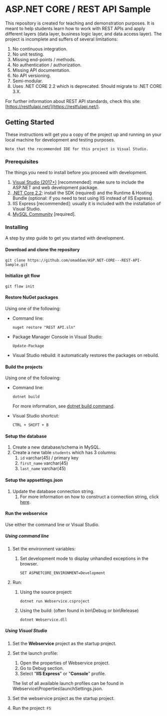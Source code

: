 # ASP.NET CORE / REST API Sample

This repository is created for teaching and demonstration purposes. It is meant to help students learn how to work with REST APIs and apply different layers (data layer, business logic layer, and data access layer). The project is incomplete and suffers of several limitations:

1) No continuous integration.
2) No unit testing.
3) Missing end-points / methods.
4) No authentication / authorization.
5) Missing API documentation.
6) No API versioning.
7) Semi-modular.
8) Uses .NET CORE 2.2 which is deprecated. Should migrate to .NET CORE 3.X.

For further information about REST API standards, check this site: [https://restfulapi.net/](https://restfulapi.net/).

## Getting Started

These instructions will get you a copy of the project up and running on your local machine for development and testing purposes. 

``
Note that the recommended IDE for this project is Visual Studio.
``
    
### Prerequisites

The things you need to install before you proceed with development.

1) [Visual Studio (2017+)](https://visualstudio.microsoft.com/downloads/) [recommended]: make sure to include the ASP.NET and web development package.
2) [.NET Core 2.2](https://dotnet.microsoft.com/download/dotnet-core/2.2): install the SDK (required) and the Runtime & Hosting Bundle (optional: if you need to test using IIS instead of IIS Express).
3) IIS Express [recommended]: usually it is included with the installation of Visual Studio.
4) [MySQL Community](https://dev.mysql.com/downloads/installer/) [required].

### Installing

A step by step guide to get you started with development.

#### Download and clone the repository

```
git clone https://github.com/omaddam/ASP.NET-CORE---REST-API-Sample.git
```

#### Initialize git flow

```
git flow init
```

#### Restore NuGet packages

Using one of the following:

- Command line:

    ```
    nuget restore "REST API.sln"
    ```

- Package Manager Console in Visual Studio:

    ```
    Update-Package
    ```

- Visual Studio rebuild: it automatically restores the packages on rebuild.

#### Build the projects

Using one of the following:

- Command line:

    ```
    dotnet build
    ```
    For more information, see [dotnet build command](https://docs.microsoft.com/en-us/dotnet/core/tools/dotnet-build).

- Visual Studio shortcut:

    ```
    CTRL + SHIFT + B
    ```

#### Setup the database

1) Create a new database/schema in MySQL.
2) Create a new table `students` which has 3 columns:
   1) `id` varchar(45) / primary key
   2) `first_name` varchar(45)
   3) `last_name` varchar(45)

#### Setup the appsettings.json

1) Update the database connection string.
   1) For more information on how to construct a connection string, click [here](https://www.connectionstrings.com/mysql/).
        
#### Run the webservice

Use either the command line or Visual Studio.

##### Using command line

1) Set the environment variables:

    1) Set development mode to display unhandled exceptions in the browser.

        ```
        SET ASPNETCORE_ENVIRONMENT=Development
        ```

2) Run:

    1) Using the source project:
    
        ```
        dotnet run Webservice.csproject
        ```

    2) Using the build: (often found in bin\Debug or bin\Release)
    
        ```
        dotnet Webservice.dll
        ```

##### Using Visual Studio

1) Set the **Webservice** project as the startup project. 
    
    
2) Set the launch profile:
    1) Open the properties of Webservice project.
    2) Go to Debug section.
    3) Select "**IIS Express**" or "**Console**" profile.
    
    The list of all available launch profiles can be found in Webservice\Properties\launchSettings.json.

3) Set the webservice project as the startup project.
    
4) Run the project:
    ``
    F5
    ``